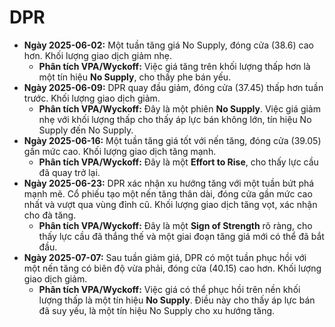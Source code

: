 # DPR

- **Ngày 2025-06-02:** Một tuần tăng giá No Supply, đóng cửa (38.6) cao hơn. Khối lượng giao dịch giảm nhẹ.
    - **Phân tích VPA/Wyckoff:** Việc giá tăng trên khối lượng thấp hơn là một tín hiệu **No Supply**, cho thấy phe bán yếu.
- **Ngày 2025-06-09:** DPR quay đầu giảm, đóng cửa (37.45) thấp hơn tuần trước. Khối lượng giao dịch giảm.
    - **Phân tích VPA/Wyckoff:** Đây là một phiên **No Supply**. Việc giá giảm nhẹ với khối lượng thấp cho thấy áp lực bán không lớn, tín hiệu No Supply đến No Supply.
- **Ngày 2025-06-16:** Một tuần tăng giá tốt với nến tăng, đóng cửa (39.05) gần mức cao. Khối lượng giao dịch tăng mạnh.
    - **Phân tích VPA/Wyckoff:** Đây là một **Effort to Rise**, cho thấy lực cầu đã quay trở lại.
- **Ngày 2025-06-23:** DPR xác nhận xu hướng tăng với một tuần bứt phá mạnh mẽ. Cổ phiếu tạo một nến tăng thân dài, đóng cửa gần mức cao nhất và vượt qua vùng đỉnh cũ. Khối lượng giao dịch tăng vọt, xác nhận cho đà tăng.
    - **Phân tích VPA/Wyckoff:** Đây là một **Sign of Strength** rõ ràng, cho thấy lực cầu đã thắng thế và một giai đoạn tăng giá mới có thể đã bắt đầu.
- **Ngày 2025-07-07:** Sau tuần giảm giá, DPR có một tuần phục hồi với một nến tăng có biên độ vừa phải, đóng cửa (40.15) cao hơn. Khối lượng giao dịch giảm.
    - **Phân tích VPA/Wyckoff:** Việc giá có thể phục hồi trên nền khối lượng thấp là một tín hiệu **No Supply**. Điều này cho thấy áp lực bán đã suy yếu, là một tín hiệu No Supply cho xu hướng tăng.


